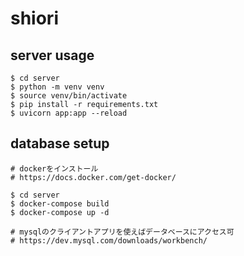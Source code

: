 # shiori

## server usage
```
$ cd server
$ python -m venv venv
$ source venv/bin/activate
$ pip install -r requirements.txt
$ uvicorn app:app --reload
```

## database setup
```
# dockerをインストール
# https://docs.docker.com/get-docker/

$ cd server
$ docker-compose build
$ docker-compose up -d

# mysqlのクライアントアプリを使えばデータベースにアクセス可
# https://dev.mysql.com/downloads/workbench/
```
